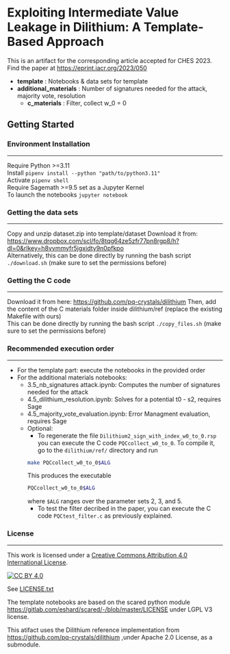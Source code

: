 # **Exploiting Intermediate Value Leakage in Dilithium: A Template-Based Approach**

 

This is an artifact for the corresponding article accepted for CHES 2023. \
Find the paper at https://eprint.iacr.org/2023/050
 

* __template__ : Notebooks & data sets for template
* __additional_materials__ : Number of signatures needed for the attack, majority vote, resolution
	* __c_materials__ : Filter, collect w_0 = 0

 

## Getting Started
### Environment Installation
---
Require Python >=3.11 \
Install ```pipenv install --python "path/to/python3.11"``` \
Activate ```pipenv shell```  
Require Sagemath >=9.5 set as a Jupyter Kernel \
To launch the notebooks ```jupyter notebook```
 

### Getting the data sets
---
Copy and unzip dataset.zip into template/dataset 
Download it from:  https://www.dropbox.com/scl/fo/8tqg64ze5zfr77pn8rgp8/h?dl=0&rlkey=h8vvmmyfr5jgxidty9n0pfkpo \
Alternatively, this can be done directly by running the bash script ```./download.sh``` (make sure to set the permissions before)
 

### Getting the C code
---

Download it from here: https://github.com/pq-crystals/dilithium
Then, add the content of the C materials folder inside dilithium/ref (replace the existing Makefile with ours) \
This can be done directly by running the bash script ```./copy_files.sh``` (make sure to set the permissions before) 

### Recommended execution order
---

- For the template part: execute the notebooks in the provided order
- For the additional materials notebooks:
    - 3.5_nb_signatures attack.ipynb: Computes the number of signatures needed for the attack
    - 4.5_dilithium_resolution.ipynb: Solves for a potential t0 - s2, requires Sage
    - 4.5_majority_vote_evaluation.ipynb: Error Managment evaluation, requires Sage
    - Optional: 
        - To regenerate the file `Dilithium2_sign_with_index_w0_to_0.rsp` you can execute the C code `PQCcollect_w0_to_0`. To compile it, go to the `dilithium/ref/` directory and run
        ```sh
        make PQCcollect_w0_to_0$ALG
        ```
        This produces the executable
        ```sh
        PQCcollect_w0_to_0$ALG
        ```
        where `$ALG` ranges over the parameter sets 2, 3, and 5.
        - To test the filter decribed in the paper, you can execute the C code `PQCtest_filter.c` as previously explained.
 

### License
---

This work is licensed under a
[Creative Commons Attribution 4.0 International License][cc-by].

[![CC BY 4.0][cc-by-image]][cc-by]

[cc-by]: http://creativecommons.org/licenses/by/4.0/
[cc-by-image]: https://i.creativecommons.org/l/by/4.0/88x31.png
See [LICENSE.txt](./LICENSE.txt)

The template notebooks are based on the scared python module https://gitlab.com/eshard/scared/-/blob/master/LICENSE
under LGPL V3 license.

This atifact uses the Dilithium reference implementation from https://github.com/pq-crystals/dilithium ,under Apache 2.0 License, as a submodule.
